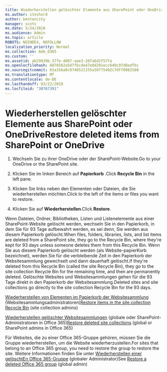 ```yaml
---
title: Wiederherstellen gelöschter Elemente aus SharePoint oder OneDrive
ms.author: stevhord
author: bentoncity
manager: scotv
ms.date: 5/24/2018
ms.audience: Admin
ms.topic: article
ROBOTS: NOINDEX, NOFOLLOW
localization_priority: Normal
ms.collection: Adm_O365
ms.custom: ''
ms.assetid: ab29939b-37fe-4007-aae3-26fa6d2f57fa
ms.openlocfilehash: 6076582a5d7fbcde47e8d281ecc649c97d8edfbc
ms.sourcegitcommit: 03a156a9c9740521155a30775492c7dff0982588
ms.translationtype: MT
ms.contentlocale: de-DE
ms.lasthandoff: 03/22/2019
ms.locfileid: "30767391"
---
```

# <a name="restore-deleted-items-from-sharepoint-or-onedrive"></a><span data-ttu-id="21143-102">Wiederherstellen gelöschter Elemente aus SharePoint oder OneDrive</span><span class="sxs-lookup"><span data-stu-id="21143-102">Restore deleted items from SharePoint or OneDrive</span></span>

1. <span data-ttu-id="21143-103">Wechseln Sie zu ihrer OneDrive oder der SharePoint-Website.</span><span class="sxs-lookup"><span data-stu-id="21143-103">Go to your OneDrive or the SharePoint site.</span></span>
    
2. <span data-ttu-id="21143-104">Klicken Sie im linken Bereich auf **Papierkorb** .</span><span class="sxs-lookup"><span data-stu-id="21143-104">Click **Recycle Bin** in the left pane.</span></span> 
    
3. <span data-ttu-id="21143-105">Klicken Sie links neben den Elementen oder Dateien, die Sie wiederherstellen möchten.</span><span class="sxs-lookup"><span data-stu-id="21143-105">Click to the left of the items or files you want to restore.</span></span>
    
4. <span data-ttu-id="21143-106">Klicken Sie auf **Wiederherstellen**.</span><span class="sxs-lookup"><span data-stu-id="21143-106">Click **Restore**.</span></span> 
    
<span data-ttu-id="21143-107">Wenn Dateien, Ordner, Bibliotheken, Listen und Listenelemente aus einer SharePoint-Website gelöscht werden, wechseln Sie in den Papierkorb, in dem Sie für 93 Tage aufbewahrt werden, es sei denn, Sie werden aus diesem Papierkorb gelöscht.</span><span class="sxs-lookup"><span data-stu-id="21143-107">When files, folders, libraries, lists, and list items are deleted from a SharePoint site, they go to the Recycle Bin, where they're kept for 93 days unless someone deletes them from this Recycle Bin.</span></span> <span data-ttu-id="21143-108">Wenn Sie aus diesem Papierkorb gelöscht werden (als Website-papierKorb bezeichnet), werden Sie für die verbleibende Zeit in den Papierkorb der Websitesammlung gewechselt und dann dauerhaft gelöscht.</span><span class="sxs-lookup"><span data-stu-id="21143-108">If they're deleted from this Recycle Bin (called the site Recycle Bin), they go to the site collection Recycle Bin for the remaining time, and then are permanently deleted.</span></span> <span data-ttu-id="21143-109">Gelöschte Websites und Websitesammlungen gehen für die 93 Tage direkt in den Papierkorb der Websitesammlung.</span><span class="sxs-lookup"><span data-stu-id="21143-109">Deleted sites and site collections go directly to the site collection Recycle Bin for the 93 days.</span></span>
  
<span data-ttu-id="21143-110">[Wiederherstellen von Elementen im Papierkorb der Websitesammlung](https://go.microsoft.com/fwlink/?linkid=867800) (Websitesammlungsadministratoren)</span><span class="sxs-lookup"><span data-stu-id="21143-110">[Restore items in the site collection Recycle Bin](https://go.microsoft.com/fwlink/?linkid=867800) (site collection admins)</span></span> 
  
<span data-ttu-id="21143-111">[Wiederherstellen gelöschter Websitesammlungen](https://go.microsoft.com/fwlink/?linkid=867660) (globale oder SharePoint-Administratoren in Office 365)</span><span class="sxs-lookup"><span data-stu-id="21143-111">[Restore deleted site collections](https://go.microsoft.com/fwlink/?linkid=867660) (global or SharePoint admins in Office 365)</span></span> 
  
<span data-ttu-id="21143-112">Für Websites, die zu einer Office 365-Gruppe gehören, müssen Sie die Gruppe wiederherstellen, um die Website wiederherzustellen.</span><span class="sxs-lookup"><span data-stu-id="21143-112">For sites that belong to an Office 365 group, you need to restore the group to restore the site.</span></span> <span data-ttu-id="21143-113">Weitere Informationen finden Sie unter [Wiederherstellen einer gelöschtEn Office 365-Gruppe](https://go.microsoft.com/fwlink/?linkid=867802) (globaler Administrator)</span><span class="sxs-lookup"><span data-stu-id="21143-113">See [Restore a deleted Office 365 group](https://go.microsoft.com/fwlink/?linkid=867802) (global admin)</span></span> 
  

